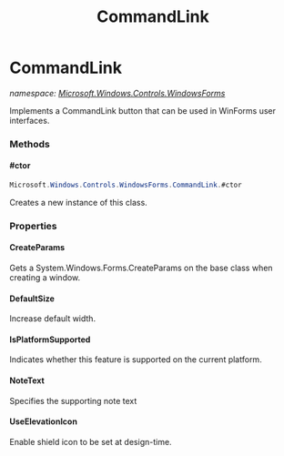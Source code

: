 ﻿---
title: CommandLink
---

# CommandLink
_namespace: [Microsoft.Windows.Controls.WindowsForms](N-Microsoft.Windows.Controls.WindowsForms.html)_

Implements a CommandLink button that can be used in 
 WinForms user interfaces.

### Methods

#### #ctor
```csharp
Microsoft.Windows.Controls.WindowsForms.CommandLink.#ctor
```
Creates a new instance of this class.



### Properties

#### CreateParams
Gets a System.Windows.Forms.CreateParams on the base class when 
 creating a window.
#### DefaultSize
Increase default width.
#### IsPlatformSupported
Indicates whether this feature is supported on the current platform.
#### NoteText
Specifies the supporting note text
#### UseElevationIcon
Enable shield icon to be set at design-time.

